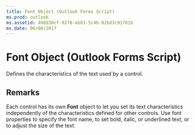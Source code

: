 ```yaml
---
title: Font Object (Outlook Forms Script)
ms.prod: outlook
ms.assetid: 490830cf-9278-eb83-5c4b-82b03c91761b
ms.date: 06/08/2017
---
```



# Font Object (Outlook Forms Script)

Defines the characteristics of the text used by a control.


## Remarks

Each control has its own **Font** object to let you set its text characteristics independently of the characteristics defined for other controls. Use font properties to specify the font name, to set bold, italic, or underlined text, or to adjust the size of the text.


